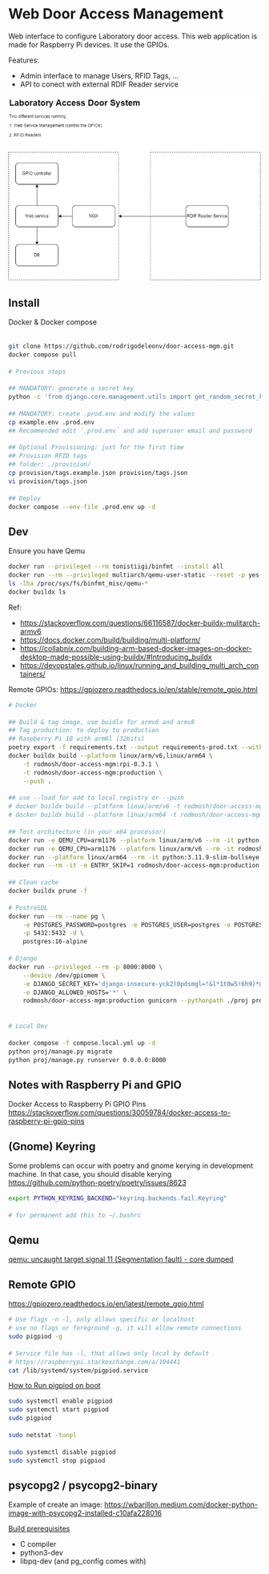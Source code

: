 # Web Door Access Management

Web interface to configure Laboratory door access.
This web application is made for Raspberry Pi devices. It use the GPIOs.

Features:

- Admin interface to manage Users, RFID Tags, ...
- API to conect with external RDIF Reader service

![Diagram 1](/docs/images/lab-door-system.drawio.png)

## Install

Docker & Docker compose

```bash

git clone https://github.com/rodrigodeleonv/door-access-mgm.git
docker compose pull

# Previous steps

## MANDATORY: generate a secret key
python -c 'from django.core.management.utils import get_random_secret_key; print(get_random_secret_key())'

## MANDATORY: create .prod.env and modify the values
cp example.env .prod.env
## Recommended edit `.prod.env` and add superuser email and password

## Optional Provisioning: just for the first time
## Provision RFID tags
## folder: ./provision/
cp provision/tags.example.json provision/tags.json
vi provision/tags.json

## Deploy
docker compose --env-file .prod.env up -d
```

## Dev

Ensure you have Qemu

```bash
docker run --privileged --rm tonistiigi/binfmt --install all
docker run --rm --privileged multiarch/qemu-user-static --reset -p yes
ls -lha /proc/sys/fs/binfmt_misc/qemu-*
docker buildx ls
```

Ref:
- <https://stackoverflow.com/questions/66116587/docker-buildx-mulitarch-armv6>
- <https://docs.docker.com/build/building/multi-platform/>
- <https://collabnix.com/building-arm-based-docker-images-on-docker-desktop-made-possible-using-buildx/#Introducing_buildx>
- <https://devopstales.github.io/linux/running_and_building_multi_arch_containers/>

Remote GPIOs: <https://gpiozero.readthedocs.io/en/stable/remote_gpio.html>

```bash
# Docker

## Build & tag image, use buidlx for armv6 and armv8
## Tag production: to deploy to production
## Raspberry Pi 1B with arm6l (32bits)
poetry export -f requirements.txt --output requirements-prod.txt --without-hashes
docker buildx build --platform linux/arm/v6,linux/arm64 \
    -t rodmosh/door-access-mgm:rpi-0.3.1 \
    -t rodmosh/door-access-mgm:production \
    --push .

## use --load for add to local registry or --push
# docker buildx build --platform linux/arm/v6 -t rodmosh/door-access-mgm:rpi-0.3.1 --load .
# docker buildx build --platform linux/arm64 -t rodmosh/door-access-mgm:rpi-0.3.1 --push .

## Test architecture (in your x64 processor)
docker run -e QEMU_CPU=arm1176 --platform linux/arm/v6 --rm -it python:3.11.9-slim-bullseye uname -m
docker run -e QEMU_CPU=arm1176 --platform linux/arm/v6 --rm -it rodmosh/door-access-mgm:rpi-0.3.1 uname -m
docker run --platform linux/arm64 --rm -it python:3.11.9-slim-bullseye bash
docker run --rm -it -e ENTRY_SKIP=1 rodmosh/door-access-mgm:production bash

## Clean cache
docker buildx prune -f

# PostreSQL
docker run --rm --name pg \
    -e POSTGRES_PASSWORD=postgres -e POSTGRES_USER=postgres -e POSTGRES_DB=postgres \
    -p 5432:5432 -d \
    postgres:16-alpine

# Django
docker run --privileged --rm -p 8000:8000 \
    --device /dev/gpiomem \
    -e DJANGO_SECRET_KEY='django-insecure-yck2)0pdsmgl=!&l*1t0w5!6h9)*@*&v)$%a8(07@8-+=!gvd9' \
    -e DJANGO_ALLOWED_HOSTS='*' \
    rodmosh/door-access-mgm:production gunicorn --pythonpath ./proj proj.wsgi --bind 0.0.0.0:8000


# Local Dev

docker compose -f compose.local.yml up -d
python proj/manage.py migrate
python proj/manage.py runserver 0.0.0.0:8000
```

## Notes with Raspberry Pi and GPIO

Docker Access to Raspberry Pi GPIO Pins
<https://stackoverflow.com/questions/30059784/docker-access-to-raspberry-pi-gpio-pins>


## (Gnome) Keyring

Some problems can occur with poetry and gnome kerying in development machine. In that case, you should disable kerying
<https://github.com/python-poetry/poetry/issues/8623>

```bash
export PYTHON_KEYRING_BACKEND="keyring.backends.fail.Keyring"

# for permanent add this to ~/.bashrc
```

## Qemu

[qemu: uncaught target signal 11 (Segmentation fault) - core dumped](https://github.com/docker/buildx/issues/1170)

## Remote GPIO

<https://gpiozero.readthedocs.io/en/latest/remote_gpio.html>

```bash
# Use flags -n -l, only allows specific or localhost
# use no flags or foreground -g, it will allow remote connections
sudo pigpiod -g

# Service file has -l, that allows only local by default
# https://raspberrypi.stackexchange.com/a/104441
cat /lib/systemd/system/pigpiod.service
```

[How to Run pigpiod on boot](https://raspberrypi.stackexchange.com/questions/70568/how-to-run-pigpiod-on-boot)

```bash
sudo systemctl enable pigpiod
sudo systemctl start pigpiod
sudo pigpiod

sudo netstat -tunpl

sudo systemctl disable pigpiod
sudo systemctl stop pigpiod
```

## psycopg2 / psycopg2-binary

Example of create an image: <https://wbarillon.medium.com/docker-python-image-with-psycopg2-installed-c10afa228016>

[Build prerequisites](https://www.psycopg.org/docs/install.html#build-prerequisites)

- C compiler
- python3-dev
- libpq-dev (and pg_config comes with)
